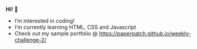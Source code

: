 **Hi!** 👋</font></b>
- I’m interested in coding!
- I’m currently learning HTML, CSS and Javascript
- Check out my sample portfolio @ https://paperpatch.github.io/weekly-challenge-2/
